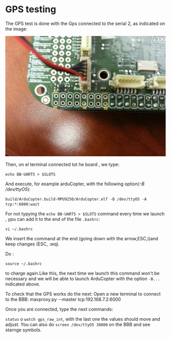 # GPS testing



The GPS test is done with the Gps connected to the serial 2, as indicated on the image:

![GPS](../erleimg/GPS.jpg)

Then, on el terminal connected tot he board , we type:
```
echo BB-UART5 > $SLOTS
```
And execute, for example arduCopter, with the following option(*-B /dev/ttyO5*):
```
build/ArduCopter.build-MPU9250/ArduCopter.elf -B /dev/ttyO5 -A tcp:*:6000:wait
```

For not typying the `echo BB-UART5 > $SLOTS` command every time we launch , ypu can add it to the end of the file `.bashrc`:
```
vi ~/.bashrc
```
We insert the command at the end (going down with the arrow,ESC,i)and keep changes (ESC, :wq).

Do :
```
source ~/.bashrc
```
to charge again.Like this, the next time we launch this command won't be necessary and we will be able to launch ArduCopter with the option `-B...` indicated above.

To check that the GPS works do the next:
Open a new terminal to connect to the  BBB: mavproxy.py --master tcp:192.168.7.2:6000

Once you are connected, type the next commands:

`status` o `watch gps_raw_int`, with the last one the values should move and adjust.
You can also do `screen /dev/ttyO5 38000` on the BBB and see starnge symbols.
